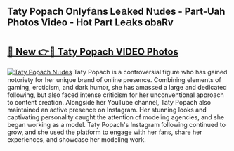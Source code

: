 ## Taty Popach Onlyf𝚊ns Le𝚊ked N𝚞des - Part-Uah Photos Video - Hot Part Le𝚊ks obaRv

# <h2><a href="http://ab7948.deff.icu/?id=Taty+Popach">🔗 New 👉🔴 Taty Popach VIDEO Photos</a></h2>

[![Taty Popach N𝚞des](https://i.imgur.com/rIISA9y.gif)](http://ab7948.deff.icu/?id=Taty+Popach)
Taty Popach is a controversial figure who has gained notoriety for her unique brand of online presence. Combining elements of gaming, eroticism, and dark humor, she has amassed a large and dedicated following, but also faced intense criticism for her unconventional approach to content creation. Alongside her YouTube channel, Taty Popach also maintained an active presence on Instagram. Her stunning looks and captivating personality caught the attention of modeling agencies, and she began working as a model. Taty Popach's Instagram following continued to grow, and she used the platform to engage with her fans, share her experiences, and showcase her modeling work.
